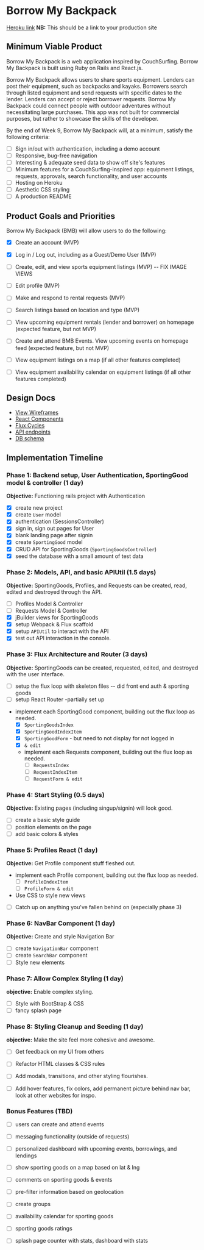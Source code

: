 # Borrow My Backpack

[Heroku link][heroku] **NB:** This should be a link to your production site

[heroku]: http://www.herokuapp.com

## Minimum Viable Product

Borrow My Backpack is a web application inspired by CouchSurfing. Borrow My Backpack is built using Ruby on Rails and React.js.

Borrow My Backpack allows users to share sports equipment. Lenders can post their equipment, such as backpacks and kayaks. Borrowers search through listed equipment and send requests with specific dates to the lender. Lenders can accept or reject borrower requests. Borrow My Backpack could connect people with outdoor adventures without necessitating large purchases. This app was not built for commercial purposes, but rather to showcase the skills of the developer.

By the end of Week 9, Borrow My Backpack will, at a minimum, satisfy the following criteria:

- [ ] Sign in/out with authentication, including a demo account
- [ ] Responsive, bug-free navigation
- [ ] Interesting & adequate seed data to show off site's features
- [ ] Minimum features for a CouchSurfing-inspired app: equipment listings, requests, approvals, search functionality, and user accounts
- [ ] Hosting on Heroku
- [ ] Aesthetic CSS styling
- [ ] A production README

## Product Goals and Priorities

Borrow My Backpack (BMB) will allow users to do the following:

<!-- This is a Markdown checklist. Use it to keep track of your
progress. Put an x between the brackets for a checkmark: [x] -->

- [X] Create an account (MVP)
- [X] Log in / Log out, including as a Guest/Demo User (MVP)
- [ ] Create, edit, and view sports equipment listings (MVP) -- FIX IMAGE VIEWS
- [ ] Edit profile (MVP)
- [ ] Make and respond to rental requests (MVP)
- [ ] Search listings based on location and type (MVP)
- [ ] View upcoming equipment rentals (lender and borrower) on homepage (expected feature, but not MVP)
- [ ] Create and attend BMB Events. View upcoming events on homepage feed (expected feature, but not MVP)
- [ ] View equipment listings on a map (if all other features completed)
- [ ] View equipment availability calendar on equipment listings (if all other features completed)


## Design Docs
* [View Wireframes][views]
* [React Components][components]
* [Flux Cycles][flux-cycles]
* [API endpoints][api-endpoints]
* [DB schema][schema]

[views]: ./docs/views.md
[components]: ./docs/components.md
[flux-cycles]: ./docs/flux-cycles.md
[api-endpoints]: ./docs/api-endpoints.md
[schema]: ./docs/schema.md

## Implementation Timeline

### Phase 1: Backend setup, User Authentication, SportingGood model & controller (1 day)

**Objective:** Functioning rails project with Authentication

- [X] create new project
- [X] create `User` model
- [X] authentication (SessionsController)
- [X] sign in, sign out pages for User
- [X] blank landing page after signin
- [X] create `SportingGood` model
- [X] CRUD API for SportingGoods (`SportingGoodsController`)
- [X] seed the database with a small amount of test data

### Phase 2: Models, API, and basic APIUtil (1.5 days)

**Objective:** SportingGoods, Profiles, and Requests can be created, read, edited and destroyed through
the API.


- [ ] Profiles Model & Controller
- [ ] Requests Model & Controller
- [X] jBuilder views for SportingGoods
- [X] setup Webpack & Flux scaffold
- [X] setup `APIUtil` to interact with the API
- [X] test out API interaction in the console.

### Phase 3: Flux Architecture and Router (3 days)

**Objective:** SportingGoods can be created, requested, edited, and destroyed with the
user interface.

- [ ] setup the flux loop with skeleton files -- did front end auth & sporting goods
- [ ] setup React Router -partially set up
- implement each SportingGood component, building out the flux loop as needed.
  - [X] `SportingGoodsIndex`
  - [X] `SportingGoodIndexItem`
  - [X] `SportingGoodForm` - but need to not display for not logged in
  - [X] `& edit`
  - implement each Requests component, building out the flux loop as needed.
    - [ ] `RequestsIndex`
    - [ ] `RequestIndexItem`
    - [ ] `RequestForm & edit`
  <!-- - implement each Events component, building out the flux loop as needed. IF TIME.
    - [ ] `EventsIndex`
    - [ ] `EventIndexItem`
    - [ ] `EventForm & edit` -->



### Phase 4: Start Styling (0.5 days)

**Objective:** Existing pages (including singup/signin) will look good.

- [ ] create a basic style guide
- [ ] position elements on the page
- [ ] add basic colors & styles

### Phase 5: Profiles React (1 day)

**Objective:** Get Profile component stuff fleshed out.
- implement each Profile component, building out the flux loop as needed.
  <!-- - [ ] `ProfilesIndex` -->
  - [ ] `ProfileIndexItem`
  - [ ] `ProfileForm & edit`
- Use CSS to style new views
- [ ] Catch up on anything you've fallen behind on (especially phase 3)


### Phase 6: NavBar Component (1 day)

**Objective:** Create and style Navigation Bar

- [ ] create `NavigationBar` component
- [ ] create `SearchBar` component
- [ ] Style new elements

### Phase 7: Allow Complex Styling (1 day)

**objective:** Enable complex styling.

- [ ] Style with BootStrap & CSS
- [ ] fancy splash page

### Phase 8: Styling Cleanup and Seeding (1 day)

**objective:** Make the site feel more cohesive and awesome.

- [ ] Get feedback on my UI from others
- [ ] Refactor HTML classes & CSS rules
- [ ] Add modals, transitions, and other styling flourishes.
- [ ] Add hover features, fix colors, add permanent picture behind nav bar, look at other websites for inspo.


### Bonus Features (TBD)
- [ ] users can create and attend events
- [ ] messaging functionality (outside of requests)
- [ ] personalized dashboard with upcoming events, borrowings, and lendings
- [ ] show sporting goods on a map based on lat & lng
- [ ] comments on sporting goods & events
- [ ] pre-filter information based on geolocation
- [ ] create groups
- [ ] availability calendar for sporting goods
- [ ] sporting goods ratings
- [ ] splash page counter with stats, dashboard with stats


[phase-one]: ./docs/phases/phase1.md
[phase-two]: ./docs/phases/phase2.md
[phase-three]: ./docs/phases/phase3.md
[phase-four]: ./docs/phases/phase4.md
[phase-five]: ./docs/phases/phase5.md
